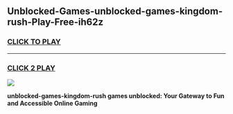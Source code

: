 
## Unblocked-Games-unblocked-games-kingdom-rush-Play-Free-ih62z
<h3>
<a href="https://premium76.site?title=unblocked-games-kingdom-rush&ref=23A">CLICK TO PLAY</a></h3>
<hr>

<h3>
<a href="https://premium76.site?title=unblocked-games-kingdom-rush&ref=23A">CLICK 2 PLAY</a>
  
</h3>

<a href="https://premium76.site?title=unblocked-games-kingdom-rush&ref=23A"><img src="https://clearcache.store/games.png"></a>


**unblocked-games-kingdom-rush games unblocked: Your Gateway to Fun and Accessible Online Gaming**
